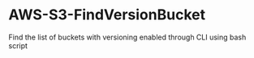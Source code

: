 # AWS-S3-FindVersionBucket
Find the list of buckets with versioning enabled through CLI using bash script
